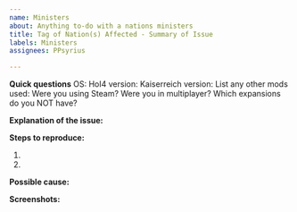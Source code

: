 ```yaml
---
name: Ministers
about: Anything to-do with a nations ministers
title: Tag of Nation(s) Affected - Summary of Issue
labels: Ministers
assignees: PPsyrius

---
```


**Quick questions**
OS:
HoI4 version:
Kaiserreich version:
List any other mods used:
Were you using Steam?
Were you in multiplayer?
Which expansions do you NOT have?

**Explanation of the issue:**


**Steps to reproduce:**

1.

2.

**Possible cause:**


**Screenshots:**
